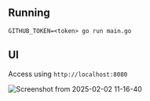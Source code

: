 ## Running

```
GITHUB_TOKEN=<token> go run main.go
```

## UI

Access using `http://localhost:8080`

![Screenshot from 2025-02-02 11-16-40](https://github.com/user-attachments/assets/b5fba6aa-e3a6-465e-8d20-432a96dcb23f)
